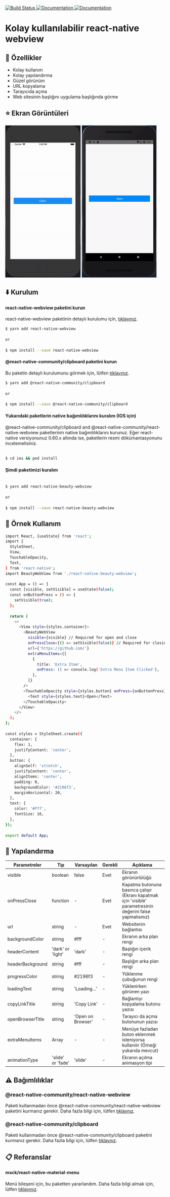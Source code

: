 <p>
  <a href="https://github.com/ilkerkesici/react-native-beauty-webview/blob/master/README.md">
    <img alt="Build Status" src="https://img.shields.io/static/v1?label=lang&message=en&color=yellow" target="_blank" />
 </a>
  <a href="https://yarnpkg.com/package/react-native-beauty-webview">
    <img alt="Documentation" src="https://img.shields.io/static/v1?label=pack&message=yarn&color=blue" target="_blank" />
  </a>
  <a href="https://www.npmjs.com/package/react-native-beauty-webview">
    <img alt="Documentation" src="https://img.shields.io/static/v1?label=pack&message=npm&color=red" target="_blank" />
  </a>
</p>

# Kolay kullanılabilir react-native webview
## :star2: Özellikler
- Kolay kullanım
- Kolay yapılandırma
- Güzel görünüm
- URL kopyalama 
- Tarayıcıda açma
- Web sitesinin başlığını uygulama başlığında görme

## :star: Ekran Görüntüleri

![](./assets/ios.gif)
![](./assets/android.gif)

## :arrow_down: Kurulum

#### react-native-webview paketini kurun
react-native-webview paketinin detaylı kurulumu için, <a href="https://github.com/react-native-community/react-native-webview/blob/master/docs/Getting-Started.md">tıklayınız</a>.

```sh
$ yarn add react-native-webview

or

$ npm install --save react-native-webview


```

#### @react-native-community/clipboard paketini kurun
Bu paketin detaylı kurulumunu görmek için, lütfen <a href="https://github.com/react-native-community/clipboard">tıklayınız</a>.

```sh
$ yarn add @react-native-community/clipboard

or

$ npm install --save @react-native-community/clipboard


```

#### Yukarıdaki paketlerin native bağımlılıklarını kuralım (IOS için)
@react-native-community/clipboard and @react-native-community/react-native-webview paketlerinin native bağımlılıklarını kurunuz. Eğer react-native versiyonunuz 0.60.x altında ise, paketlerin resmi dökümantasyonunu incelemelisiniz.

```sh

$ cd ios && pod install

```
#### Şimdi paketimizi kuralım
```sh

$ yarn add react-native-beauty-webview

or

$ npm install --save react-native-beauty-webview

```

## :flashlight: Örnek Kullanım
```sh
import React, {useState} from 'react';
import {
  StyleSheet,
  View,
  TouchableOpacity,
  Text,
} from 'react-native';
import BeautyWebView from './react-native-beauty-webview';

const App = () => {
  const [visible, setVisible] = useState(false);
  const onButtonPress = () => {
    setVisible(true);
  };

  return (
    <>
      <View style={styles.container}>
        <BeautyWebView
          visible={visible} // Required for open and close
          onPressClose={() => setVisible(false)} // Required for closing the modal
          url={'https://github.com/'}
          extraMenuItems={[
            {
              title: 'Extra Item',
              onPress: () => console.log('Extra Menu Item Clicked'),
            },
          ]}
        />
        <TouchableOpacity style={styles.button} onPress={onButtonPress}>
          <Text style={styles.text}>Open</Text>
        </TouchableOpacity>
      </View>
    </>
  );
};

const styles = StyleSheet.create({
  container: {
    flex: 1,
    justifyContent: 'center',
  },
  button: {
    alignSelf: 'stretch',
    justifyContent: 'center',
    alignItems: 'center',
    padding: 8,
    backgroundColor: '#2196f3',
    marginHorizontal: 20,
  },
  text: {
    color: '#fff',
    fontSize: 16,
  },
});

export default App;


```
## :paperclip: Yapılandırma

| Parametreler | Tip | Varsayılan | Gerekli | Açıklama |
| --- | --- | --- | --- | --- |
| visible | boolean | false | Evet | Ekranın görünürlülüğü |
| onPressClose | function | - | Evet | Kapatma butonuna basınca çalışır (Ekranı kapatmak için 'visible' parametresinin değerini false yapmalısınız) |  
| url | string | - | Evet | Websitenin bağlantısı |
| backgroundColor | string | #fff | - | Ekranın arka plan rengi |
| headerContent | 'dark' or 'light' | 'dark' | - | Başlığın içerik rengi |
| headerBackground | string | #fff | - | Başlığın arka plan rengi |
| progressColor | string | #2196f3 | - | Yüklenme çubuğunun rengi |
| loadingText | string | 'Loading...' | - | Yüklenirken görünen yazı |
| copyLinkTitle | string | 'Copy Link' | - | Bağlantıyı kopyalama butonu yazısı |
| openBrowserTitle | string | 'Open on Browser' | - | Tarayıcı da açma butonunun yazısı |
| extraMenuItems | Array | - | - | Menüye fazladan buton eklenmek isteniyorsa kullanılır (Örneği yukarıda mevcut) |
| animationType | 'slide' or 'fade' | 'slide' | - | Ekranın açılma animasyon tipi |


## :warning: Bağımlılıklar
### @react-native-community/react-native-webview
Paketi kullanmadan önce @react-native-community/react-native-webview paketini kurmanız gerekir. Daha fazla bilgi için, lütfen <a href="https://github.com/react-native-community/react-native-webview/blob/master/docs/Getting-Started.md">tıklaynız</a>.
### @react-native-community/clipboard
Paketi kullanmadan önce @react-native-community/clipboard paketini kurmanız gerekir. Daha fazla bilgi için, lütfen <a href="https://github.com/react-native-community/clipboard">tıklaynız</a>.

## :clipboard: Referanslar
#### mxck/react-native-material-menu
Menü bileşeni için, bu paketten yararlandım. Daha fazla bilgi almak için, lütfen <a href="https://github.com/mxck/react-native-material-menu">tıklayınız</a>.
